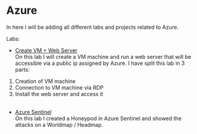 # Azure

In here I will be adding all different labs and projects related to Azure.

Labs:
- [Create VM + Web Server](https://github.com/DanielDominguezBender/Azure/tree/main/Create%20VM%20%2B%20Webserver)<br>
On this lab I will create a VM machine and run a web server that will be accessible via a public ip assigned by Azure. I have split this lab in 3 parts:<br>
1. Creation of VM machine<br>
2. Connection to VM machine via RDP<br>
3. Install the web server and access it<br><br>

- [Azure Sentinel](https://github.com/DanielDominguezBender/Azure/blob/main/Sentinel)<br>
On this lab I created a Honeypod in Azure Sentinel and showed the attacks on a Worldmap / Headmap.
